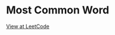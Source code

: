 # Most Common Word

[View at LeetCode](https://leetcode.com/problems/most-common-word/description/)
